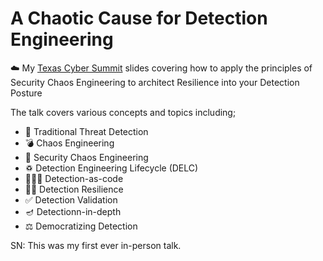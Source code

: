 # A Chaotic Cause for Detection Engineering
☁️ My [Texas Cyber Summit](https://texascyber.com/briefings_schedule/detection-engineering/) slides covering how to apply the principles of Security Chaos Engineering to architect Resilience into your Detection Posture

The talk covers various concepts and topics including;
- 🤺 Traditional Threat Detection
- 💣 Chaos Engineering
- 🧨 Security Chaos Engineering
- ♽ Detection Engineering Lifecycle (DELC)
- 👨🏾‍💻 Detection-as-code
- 💪🏽 Detection Resilience
- ✅ Detection Validation
- 🪔 Detectionn-in-depth
- ⚖️ Democratizing Detection


SN: This was my first ever in-person talk.

